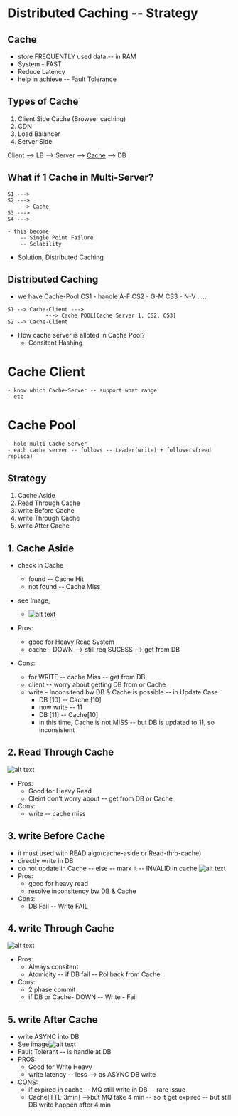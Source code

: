 # Distributed Caching -- Strategy

## Cache
- store FREQUENTLY used data -- in RAM
- System - FAST
- Reduce Latency
- help in achieve -- Fault Tolerance

## Types of Cache
1. Client Side Cache (Browser caching)
2. CDN
3. Load Balancer
4. Server Side 

Client --> LB --> Server --> [Cache]() --> DB

## What if 1 Cache in Multi-Server?
```
S1 ---> 
S2 ---> 
    --> Cache
S3 ---> 
S4 ---> 
```
    - this become 
        -- Single Point Failure
        -- Sclability 

- Solution, Distributed Caching

## Distributed Caching
- we have Cache-Pool
CS1 - handle A-F
CS2 - G-M
CS3 - N-V
.....

```
S1 --> Cache-Client ---> 
            ---> Cache POOL[Cache Server 1, CS2, CS3]
S2 --> Cache-Client
```
- How cache server is alloted in Cache Pool?
    - Consitent Hashing

# Cache Client
    - know which Cache-Server -- support what range
    - etc


# Cache Pool
    - hold multi Cache Server
    - each cache server -- follows -- Leader(write) + followers(read replica)

## Strategy
1. Cache Aside
2. Read Through Cache
3. write Before Cache
4. write Through Cache
5. write After Cache

## 1. Cache Aside
- check in Cache
    - found -- Cache Hit
    - not found -- Cache Miss

- see Image,
    - ![alt text](image-2.png)
- Pros:
    - good for Heavy Read System
    - cache - DOWN --> still req SUCESS --> get from DB
- Cons:
    - for WRITE -- cache Miss -- get from DB
    - client -- worry about getting DB from or Cache
    - write - Inconsitend bw DB & Cache is possible -- in Update Case
        - DB [10] -- Cache [10]
        - now write -- 11
        - DB [11] -- Cache[10]
        - in this time, Cache is not MISS -- but DB is updated to 11, so inconsistent

## 2. Read Through Cache
![alt text](image-3.png)
- Pros:
    - Good for Heavy Read
    - Cleint don't worry about -- get from DB or Cache
- Cons: 
    - write -- cache miss

## 3. write Before Cache
- it must used with READ algo(cache-aside or Read-thro-cache)
- directly write in DB
- do not update in Cache -- else -- mark it -- INVALID in cache
![alt text](image-4.png)
- Pros:
    - good for heavy read
    - resolve inconsitency bw DB & Cache
- Cons:
    - DB Fail -- Write FAIL

## 4. write Through Cache
![alt text](image-5.png)
- Pros:
    - Always consitent
    - Atomicity -- if DB fail -- Rollback from Cache
- Cons:
    - 2 phase commit
    - if DB or Cache- DOWN -- Write - Fail

## 5. write After Cache
- write ASYNC into DB
- See image![alt text](image-6.png)
- Fault Tolerant -- is handle at DB
- PROS:
    - Good for Write Heavy
    - write latency -- less --> as ASYNC DB write
- CONS:
    - if expired in cache -- MQ still write in DB -- rare issue
    - Cache[TTL-3min] -->but MQ take 4 min -- so it get expired -- but still DB write happen after 4 min